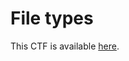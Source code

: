 # File types

This CTF is available [here](https://play.picoctf.org/practice/challenge/268?category=4&page=1&solved=1).
